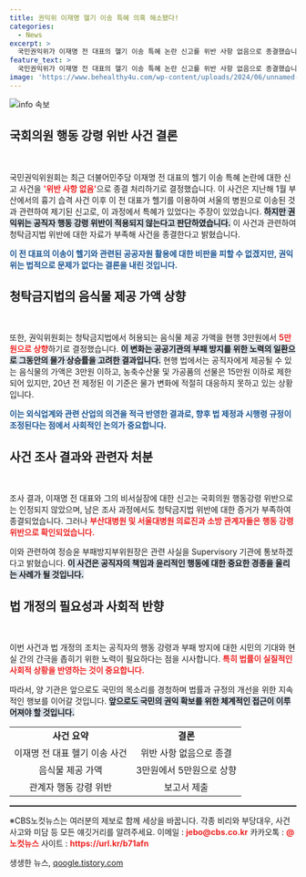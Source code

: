 ```yaml
---
title: 권익위 이재명 헬기 이송 특혜 의혹 해소됐다!
categories:
  - News
excerpt: >
  국민권익위가 이재명 전 대표의 헬기 이송 특혜 논란 신고를 위반 사항 없음으로 종결했습니다. 대학 병원 의료진과 소방 관계자의 행동 강령 위반이 확인되었고, 청탁금지법의 음식물 제공 한도는 3만원에서 5만원으로 상향 조정됩니다.
feature_text: >
  국민권익위가 이재명 전 대표의 헬기 이송 특혜 논란 신고를 위반 사항 없음으로 종결했습니다. 대학 병원 의료진과 소방 관계자의 행동 강령 위반이 확인되었고, 청탁금지법의 음식물 제공 한도는 3만원에서 5만원으로 상향 조정됩니다.
image: 'https://www.behealthy4u.com/wp-content/uploads/2024/06/unnamed-file.png'
---
```


<p><img src="https://www.behealthy4u.com/wp-content/uploads/2024/06/unnamed-file.png" alt="info 속보" /></p>

<h2 data-ke-size="size26">국회의원 행동 강령 위반 사건 결론</h2>

<p data-ke-size="size16">&nbsp;</p>

<p>국민권익위원회는 최근 더불어민주당 이재명 전 대표의 헬기 이송 특혜 논란에 대한 신고 사건을 <b><span style="color: #ee2323;">'위반 사항 없음'</span></b>으로 종결 처리하기로 결정했습니다. 이 사건은 지난해 1월 부산에서의 흉기 습격 사건 이후 이 전 대표가 헬기를 이용하여 서울의 병원으로 이송된 것과 관련하여 제기된 신고로, 이 과정에서 특혜가 있었다는 주장이 있었습니다. <b><span style="background-color: #21538527;">하지만 권익위는 공직자 행동 강령 위반이 적용되지 않는다고 판단하였습니다.</span></b> 이 사건과 관련하여 청탁금지법 위반에 대한 자료가 부족해 사건을 종결한다고 밝혔습니다. </p>

<p><b><span style="color: #1a5490;">이 전 대표의 이송이 헬기와 관련된 공공자원 활용에 대한 비판을 피할 수 없겠지만, 권익위는 법적으로 문제가 없다는 결론을 내린 것입니다.</span></b> </p>

<h2 data-ke-size="size26">청탁금지법의 음식물 제공 가액 상향</h2>

<p data-ke-size="size16">&nbsp;</p>

<p>또한, 권익위원회는 청탁금지법에서 허용되는 음식물 제공 가액을 현행 3만원에서 <b><span style="color: #ee2323;">5만원으로 상향</span></b>하기로 결정했습니다. <b><span style="background-color: #21538527;">이 변화는 공공기관의 부패 방지를 위한 노력의 일환으로 그동안의 물가 상승률을 고려한 결과입니다.</span></b> 현행 법에서는 공직자에게 제공될 수 있는 음식물의 가액은 3만원 이하고, 농축수산물 및 가공품의 선물은 15만원 이하로 제한되어 있지만, 20년 전 제정된 이 기준은 물가 변화에 적절히 대응하지 못하고 있는 상황입니다.</p>

<p><b><span style="color: #1a5490;">이는 외식업계와 관련 산업의 의견을 적극 반영한 결과로, 향후 법 제정과 시행령 규정이 조정된다는 점에서 사회적인 논의가 중요합니다.</span></b></p>

<h2 data-ke-size="size26">사건 조사 결과와 관련자 처분</h2>

<p data-ke-size="size16">&nbsp;</p>

<p>조사 결과, 이재명 전 대표와 그의 비서실장에 대한 신고는 국회의원 행동강령 위반으로는 인정되지 않았으며, 남은 조사 과정에서도 청탁금지법 위반에 대한 증거가 부족하여 종결되었습니다. 그러나 <b><span style="color: #ee2323;">부산대병원 및 서울대병원 의료진과 소방 관계자들은 행동 강령 위반으로 확인되었습니다.</span></b> </p>

<p>이와 관련하여 정승윤 부패방지부위원장은 관련 사실을 Supervisory 기관에 통보하겠다고 밝혔습니다. <b><span style="background-color: #21538527;">이 사건은 공직자의 책임과 윤리적인 행동에 대한 중요한 경종을 울리는 사례가 될 것입니다.</span></b></p>

<h2 data-ke-size="size26">법 개정의 필요성과 사회적 반향</h2>

<p data-ke-size="size16">&nbsp;</p>

<p>이번 사건과 법 개정의 조치는 공직자의 행동 강령과 부패 방지에 대한 시민의 기대와 현실 간의 간극을 좁히기 위한 노력이 필요하다는 점을 시사합니다. <b><span style="color: #ee2323;">특히 법률이 실질적인 사회적 상황을 반영하는 것이 중요합니다.</span></b> </p>

<p>따라서, 양 기관은 앞으로도 국민의 목소리를 경청하며 법률과 규정의 개선을 위한 지속적인 행보를 이어갈 것입니다. <b><span style="background-color: #21538527;">앞으로도 국민의 권익 확보를 위한 체계적인 접근이 이루어져야 할 것입니다.</span></b></p>

<table>
<tr>
<td style="text-align: center; height: 17px;"><b>사건 요약</b></td>
<td style="text-align: center; height: 17px;"><b>결론</b></td>
</tr>
<tr>
<td style="text-align: center; height: 17px;">이재명 전 대표 헬기 이송 사건</td>
<td style="text-align: center; height: 17px;">위반 사항 없음으로 종결</td>
</tr>
<tr>
<td style="text-align: center; height: 17px;">음식물 제공 가액</td>
<td style="text-align: center; height: 17px;">3만원에서 5만원으로 상향</td>
</tr>
<tr>
<td style="text-align: center; height: 17px;">관계자 행동 강령 위반</td>
<td style="text-align: center; height: 17px;">보고서 제출</td>
</tr>
</table>

<hr style="color: #c7c7c7; height: 2px;" />

<p data-ke-size="size16">※CBS노컷뉴스는 여러분의 제보로 함께 세상을 바꿉니다. 각종 비리와 부당대우, 사건사고와 미담 등 모든 얘깃거리를 알려주세요. 이메일 : <b><span style="color: #ee2323;">jebo@cbs.co.kr</span></b> 카카오톡 : <b><span style="color: #ee2323;">@노컷뉴스</span></b> 사이트 : <b><span style="color: #ee2323;">https://url.kr/b71afn</span></b></p>
생생한 뉴스, <a href="https://qoogle.tistory.com" rel="dofollow">qoogle.tistory.com</a>


